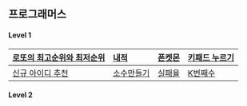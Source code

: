 ## 프로그래머스

#### Level 1

| [로또의 최고순위와 최저순위](https://programmers.co.kr/learn/courses/30/lessons/77484)           | [내적](https://programmers.co.kr/learn/courses/30/lessons/70128?language=javascript)       | [폰켓몬](https://programmers.co.kr/learn/courses/30/lessons/1845?language=javascript) | [키패드 누르기](https://programmers.co.kr/learn/courses/30/lessons/67256?language=javascript) |
| :----------------------------------------------------------------------------------------------- | :----------------------------------------------------------------------------------------- | :------------------------------------------------------------------------------------ | :-------------------------------------------------------------------------------------------- |
| [신규 아이디 추천](https://programmers.co.kr/learn/courses/30/lessons/72410?language=javascript) | [소수만들기](https://programmers.co.kr/learn/courses/30/lessons/12977?language=javascript) | [실패율](https://programmers.co.kr/learn/courses/30/lessons/42889)                    | [K번째수 ](https://programmers.co.kr/learn/courses/30/lessons/42748?language=javascript)      |

#### Level 2

<!--
| .   | .   | .   | .   |
| --- | --- | --- | --- |
| .   | .   | .   | .   | -->

